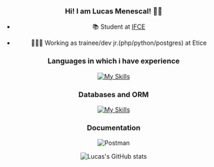 <center>

### Hi! I am Lucas Menescal!  👋🤖
 - 📚 Student at [IFCE](https://ifce.edu.br/)

 - 🧑🏻‍💻 Working as trainee/dev jr.(php/python/postgres) at Etice


### Languages in which i have experience
[![My Skills](https://skillicons.dev/icons?i=html,js,css,tailwindcss,react)](https://skillicons.dev)

### Databases and ORM
[![My Skills](https://skillicons.dev/icons?i=oracledb,postgres,mysql,redis)](https://skillicons.dev)

### Documentation 
![Postman](https://img.shields.io/badge/Postman-FF6C37?style=flat&logo=postman&logoColor=white)





![Lucas's GitHub stats](https://github-readme-stats.vercel.app/api?username=lucasmenescal&show_icons=true&count_private=true)

</center>
